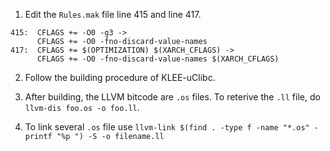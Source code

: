 1. Edit the `Rules.mak` file line 415 and line 417. 
  ```
  415:  CFLAGS += -O0 -g3 -> 
        CFLAGS += -O0 -fno-discard-value-names
  417:  CFLAGS += $(OPTIMIZATION) $(XARCH_CFLAGS) ->
        CFLAGS += -O0 -fno-discard-value-names $(XARCH_CFLAGS)
  ```
2. Follow the building procedure of KLEE-uClibc.

3. After building, the LLVM bitcode are `.os` files. To reterive the `.ll` file, do `llvm-dis foo.os -o foo.ll`.

4. To link several `.os` file use `llvm-link $(find . -type f -name "*.os" -printf "%p ") -S -o filename.ll`